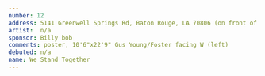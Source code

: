 ```yaml
---
number: 12
address: 5141 Greenwell Springs Rd, Baton Rouge, LA 70806 (on front of bldg facing Greenwell Springs & across from Star Hill Church)
artist:  n/a
sponsor: Billy bob
comments: poster, 10'6"x22'9" Gus Young/Foster facing W (left)
debuted: n/a
name: We Stand Together
---
```

